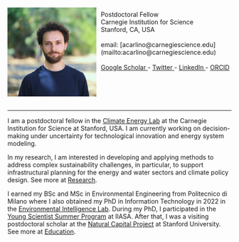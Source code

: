 <img style="float: left; padding: 10px 10px 0px 0px;" src="ACarlino.jpeg" height="200" alt="photo"/>

<br>
Postdoctoral Fellow 
<br>
Carnegie Institution for Science
<br>
Stanford, CA, USA <br>
<br>
email: [acarlino@carnegiescience.edu](mailto:acarlino@carnegiescience.edu) <br>
<br>
<a href="https://scholar.google.com/citations?user=-8pdFX0AAAAJ&hl=en"> Google Scholar </a>  -
<a href="www.twitter.com/AngeloCarlino3"> Twitter </a> -
<a href="https://www.linkedin.com/in/angelo-carlino-570051170/"> LinkedIn </a> -
<a href="https://orcid.org/0000-0002-8403-9070"> ORCID </a>

<br clear="left"/>

<br>

<hr>

I am a postdoctoral fellow in the <a href="https://climateenergylab.org/">Climate Energy Lab</a> at the Carnegie Institution for Science at Stanford, USA. I am currently working on decision-making under uncertainty for technological innovation and energy system modeling.
<br>

In my research, I am interested in developing and applying methods to address complex sustainability challenges, in particular, to support infrastructural planning for the energy and water sectors and climate policy design. See more at <a href="angelo-carlino.github.io/Research.html"> Research</a>.
<br>

I earned my BSc and MSc in Environmental Engineering from Politecnico di Milano where I also obtained my PhD in Information Technology in 2022 in the <a href="https://www.ei.deib.polimi.it/"> Environmental Intelligence Lab</a>. During my PhD, I participated in the <a href="https://iiasa.ac.at/early-career/yssp">Young Scientist Summer Program</a> at IIASA.
After that, I was a visiting postdoctoral scholar at the <a href="https://naturalcapitalproject.stanford.edu/"> Natural Capital Project</a> at Stanford University. See more at <a href="angelo-carlino.github.io/Education.html"> Education</a>.
